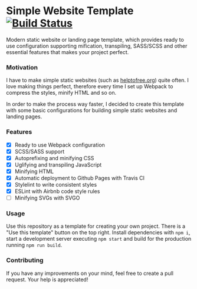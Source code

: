 # Simple Website Template [![Build Status](https://travis-ci.org/artemtam/modern-landing-page.svg?branch=master)](https://travis-ci.org/artemtam/modern-landing-page)

Modern static website or landing page template, which provides ready to use configuration supporting mification, transpiling, SASS/SCSS and other essential features that makes your project perfect.

### Motivation

I have to make simple static websites (such as [helptofree.org](https://helptofree.org)) quite often. I love making things perfect, therefore every time I set up Webpack to compress the styles, minify HTML and so on.  
 
In order to make the process way faster, I decided to create this template with some basic configurations for building simple static websites and landing pages.

### Features

- [x] Ready to use Webpack configuration
- [x] SCSS/SASS support
- [x] Autoprefixing and minifying CSS
- [x] Uglifying and transpiling JavaScript
- [x] Minifying HTML
- [x] Automatic deployment to Github Pages with Travis CI
- [x] Stylelint to write consistent styles
- [x] ESLint with Airbnb code style rules 
- [ ] Minifying SVGs with SVGO

### Usage

Use this repository as a template for creating your own project. There is a "Use this template" button on the top right.
Install dependencies with `npm i`, start a development server executing `npm start` and build for the production running `npm run build`.

### Contributing

If you have any improvements on your mind, feel free to create a pull request. Your help is appreciated!
